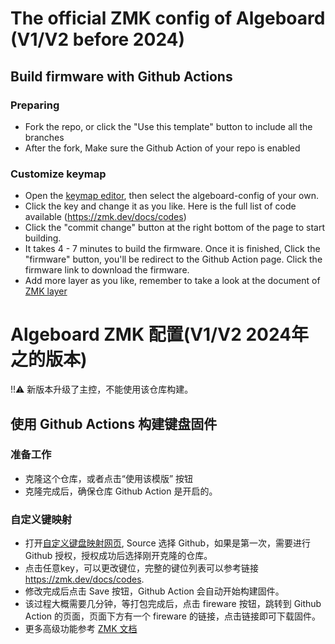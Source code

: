 # The official ZMK config of Algeboard (V1/V2 before 2024)

## Build firmware with Github Actions

### Preparing

- Fork the repo, or click the "Use this template" button to include all the branches
- After the fork, Make sure the Github Action of your repo is enabled

### Customize keymap

- Open the [keymap editor](https://nickcoutsos.github.io/keymap-editor/), then select the algeboard-config of your own.
- Click the key and change it as you like. Here is the full list of code available (https://zmk.dev/docs/codes)
- Click the "commit change" button at the right bottom of the page to start building. 
- It takes 4 - 7 minutes to build the firmware. Once it is finished, Click the "firmware" button, you'll be redirect to the Github Action page. Click the firmware link to download the firmware.
- Add more layer as you like, remember to take a look at the document of [ZMK layer](https://zmk.dev/docs/behaviors/layers)

# Algeboard ZMK 配置(V1/V2 2024年之的版本)

!!⚠️ 新版本升级了主控，不能使用该仓库构建。

## 使用 Github Actions 构建键盘固件

### 准备工作

- 克隆这个仓库，或者点击“使用该模版” 按钮
- 克隆完成后，确保仓库 Github Action 是开启的。

### 自定义键映射

- 打开[自定义键盘映射网页](https://nickcoutsos.github.io/keymap-editor/), Source 选择 Github，如果是第一次，需要进行 Github 授权，授权成功后选择刚开克隆的仓库。
- 点击任意key，可以更改键位，完整的键位列表可以参考链接 https://zmk.dev/docs/codes. 
- 修改完成后点击 Save 按钮，Github Action 会自动开始构建固件。
- 该过程大概需要几分钟，等打包完成后，点击 fireware 按钮，跳转到 Github Action 的页面，页面下方有一个 fireware 的链接，点击链接即可下载固件。
- 更多高级功能参考 [ZMK 文档](https://zmk.dev/docs/behaviors/layers)

